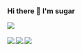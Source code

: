 ### Hi there 👋 I'm sugar

<a href="https://github.com/anuraghazra/github-readme-stats" target="_blank">
  <img align="center" name="ATQQ's github stats" src="https://github-readme-stats.vercel.app/api?username=atqq&show_icons=true" />
</a>


<br/>
<br/>
<a href="https://github.com/atqq/sugar-blog">
  <img align="center" src="https://github-readme-stats.anuraghazra1.vercel.app/api/pin/?username=atqq&repo=sugar-blog" />
</a>

<a href="https://github.com/atqq/easypicker-webpack">
  <img align="center" src="https://github-readme-stats.anuraghazra1.vercel.app/api/pin/?username=atqq&repo=easypicker-webpack" />
</a>

<a href="https://github.com/atqq/resume">
  <img align="center" src="https://github-readme-stats.anuraghazra1.vercel.app/api/pin/?username=atqq&repo=resume" />
</a>
